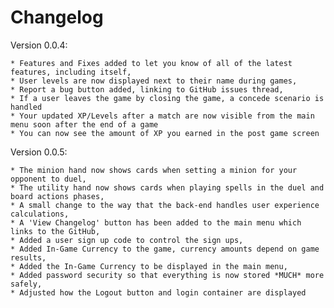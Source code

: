 # Changelog

Version 0.0.4:

	* Features and Fixes added to let you know of all of the latest features, including itself,
	* User levels are now displayed next to their name during games,
	* Report a bug button added, linking to GitHub issues thread,
	* If a user leaves the game by closing the game, a concede scenario is handled
	* Your updated XP/Levels after a match are now visible from the main menu soon after the end of a game
	* You can now see the amount of XP you earned in the post game screen


Version 0.0.5:

 	* The minion hand now shows cards when setting a minion for your opponent to duel,
 	* The utility hand now shows cards when playing spells in the duel and board actions phases,
 	* A small change to the way that the back-end handles user experience calculations,
 	* A 'View Changelog' button has been added to the main menu which links to the GitHub,
 	* Added a user sign up code to control the sign ups,
 	* Added In-Game Currency to the game, currency amounts depend on game results,
 	* Added the In-Game Currency to be displayed in the main menu,
 	* Added password security so that everything is now stored *MUCH* more safely,
	* Adjusted how the Logout button and login container are displayed
